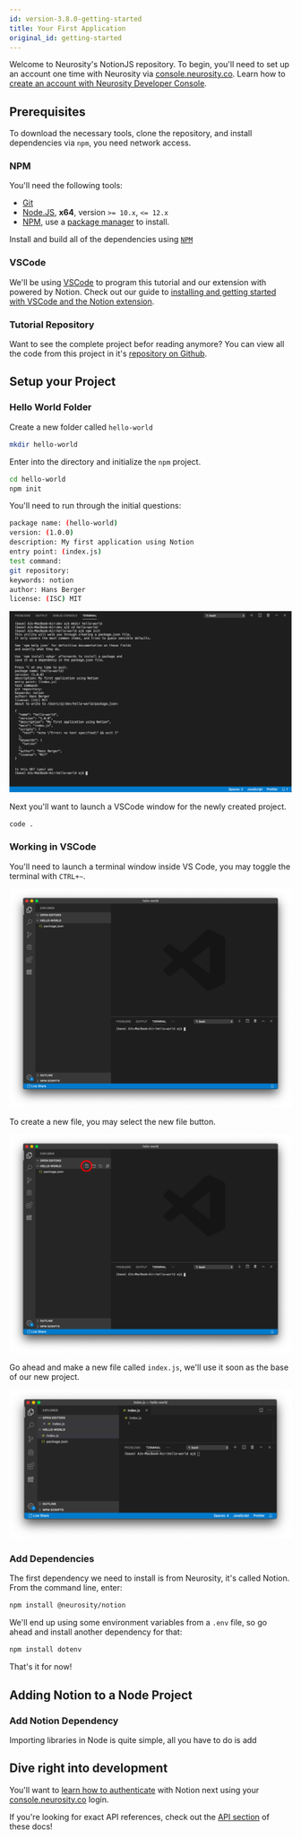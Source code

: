 ```yaml
---
id: version-3.8.0-getting-started
title: Your First Application
original_id: getting-started
---
```

Welcome to Neurosity's NotionJS repository. To begin, you'll need to set up an account one time with Neurosity via [console.neurosity.co](consle.neurosity.co). Learn how to [create an account with Neurosity Developer Console](https://support.neurosity.co/hc/en-us/articles/360036196792).

## Prerequisites

To download the necessary tools, clone the repository, and install dependencies via `npm`, you need network access. 

### NPM

You'll need the following tools:

- [Git](https://git-scm.com)
- [Node.JS](https://nodejs.org/en/), **x64**, version `>= 10.x`, `<= 12.x`
- [NPM](https://npmjs.org), use a [package manager](https://nodejs.org/en/download/package-manager/) to install.

Install and build all of the dependencies using [`NPM`](https://npmjs.org)

### VSCode

We'll be using [VSCode](https://code.visualstudio.com/download) to program this tutorial and our extension with powered by Notion. Check out our guide to [installing and getting started with VSCode and the Notion extension](https://support.neurosity.co/hc/en-us/articles/360036195712-Installing-and-using-the-VSCode-extension).

### Tutorial Repository

Want to see the complete project befor reading anymore? You can view all the code from this project in it's [repository on Github](https://github.com/neurosity/app-hello-world-notion-js).

## Setup your Project

### Hello World Folder

Create a new folder called `hello-world`

```bash
mkdir hello-world
```

Enter into the directory and initialize the `npm` project.

```bash
cd hello-world
npm init
```

You'll need to run through the initial questions:
```bash
package name: (hello-world) 
version: (1.0.0) 
description: My first application using Notion
entry point: (index.js) 
test command: 
git repository: 
keywords: notion
author: Hans Berger
license: (ISC) MIT
```

<p align="center">
  <img alt="Initial set up of NPM project" src="docs/images/tutorial/npm_init.png">
</p>

Next you'll want to launch a VSCode window for the newly created project.

```bash
code .
```

### Working in VSCode

You'll need to launch a terminal window inside VS Code, you may toggle the terminal with `CTRL+~`.

<p align="center">
  <img alt="Toggle command line" src="docs/images/tutorial/vscode-toggle-command-line.png">
</p>

To create a new file, you may select the new file button.

<p align="center">
  <img alt="Highlighting new file button in vscode" src="docs/images/tutorial/vscode-new-file-button.png">
</p>

Go ahead and make a new file called `index.js`, we'll use it soon as the base of our new project.

<p align="center">
  <img alt="Created a new file called index.js" src="docs/images/tutorial/vscode-make-index-js-file.png">
</p>

### Add Dependencies

The first dependency we need to install is from Neurosity, it's called Notion. From the command line, enter:

```bash
npm install @neurosity/notion
```

We'll end up using some environment variables from a `.env` file, so go ahead and install another dependency for that:

```bash
npm install dotenv
```

That's it for now!

## Adding Notion to a Node Project

### Add Notion Dependency

Importing libraries in Node is quite simple, all you have to do is add 

## Dive right into development

You'll want to [learn how to authenticate](/docs/api/authentication) with Notion next using your [console.neurosity.co](console.neurosity.co) login.

If you're looking for exact API references, check out the [API section](/docs/ref/index) of these docs!